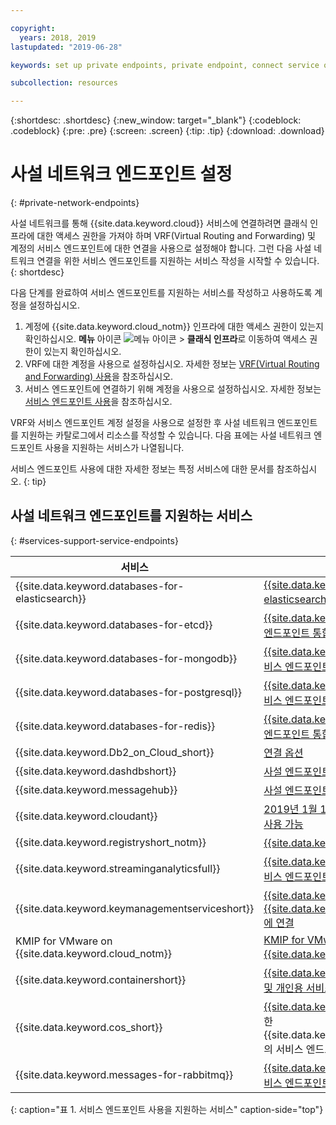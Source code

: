 ```yaml
---

copyright:
  years: 2018, 2019
lastupdated: "2019-06-28"

keywords: set up private endpoints, private endpoint, connect service over private network, 

subcollection: resources

---
```


{:shortdesc: .shortdesc}
{:new_window: target="_blank"}
{:codeblock: .codeblock}
{:pre: .pre}
{:screen: .screen}
{:tip: .tip}
{:download: .download}

# 사설 네트워크 엔드포인트 설정
{: #private-network-endpoints}

사설 네트워크를 통해 {{site.data.keyword.cloud}} 서비스에 연결하려면 클래식 인프라에 대한 액세스 권한을 가져야 하며 VRF(Virtual Routing and Forwarding) 및 계정의 서비스 엔드포인트에 대한 연결을 사용으로 설정해야 합니다. 그런 다음 사설 네트워크 연결을 위한 서비스 엔드포인트를 지원하는 서비스 작성을 시작할 수 있습니다.
{: shortdesc}

다음 단계를 완료하여 서비스 엔드포인트를 지원하는 서비스를 작성하고 사용하도록 계정을 설정하십시오.

1. 계정에 {{site.data.keyword.cloud_notm}} 인프라에 대한 액세스 권한이 있는지 확인하십시오. **메뉴** 아이콘 ![메뉴 아이콘](../icons/icon_hamburger.svg) > **클래식 인프라**로 이동하여 액세스 권한이 있는지 확인하십시오.
2. VRF에 대한 계정을 사용으로 설정하십시오. 자세한 정보는 [VRF(Virtual Routing and Forwarding) 사용](/docs/account?topic=account-vrf-service-endpoint#vrf)을 참조하십시오.
3. 서비스 엔드포인트에 연결하기 위해 계정을 사용으로 설정하십시오. 자세한 정보는 [서비스 엔드포인트 사용](/docs/account?topic=account-vrf-service-endpoint#vrf)을 참조하십시오.

VRF와 서비스 엔드포인트 계정 설정을 사용으로 설정한 후 사설 네트워크 엔드포인트를 지원하는 카탈로그에서 리소스를 작성할 수 있습니다. 다음 표에는 사설 네트워크 엔드포인트 사용을 지원하는 서비스가 나열됩니다. 

서비스 엔드포인트 사용에 대한 자세한 정보는 특정 서비스에 대한 문서를 참조하십시오.
{: tip}

## 사설 네트워크 엔드포인트를 지원하는 서비스
{: #services-support-service-endpoints}

|서비스 |문서 |
|-------------------|-------------------------------|
| {{site.data.keyword.databases-for-elasticsearch}} | [{{site.data.keyword.databases-for-elasticsearch}} 서비스 엔드포인트 통합](/docs/services/databases-for-elasticsearch?topic=cloud-databases-service-endpoints) |
| {{site.data.keyword.databases-for-etcd}} | [{{site.data.keyword.databases-for-etcd}} 서비스 엔드포인트 통합](/docs/services/databases-for-etcd?topic=cloud-databases-service-endpoints) |
| {{site.data.keyword.databases-for-mongodb}} | [{{site.data.keyword.databases-for-mongodb}} 서비스 엔드포인트 통합](/docs/services/databases-for-mongodb?topic=cloud-databases-service-endpoints) |
| {{site.data.keyword.databases-for-postgresql}} | [{{site.data.keyword.databases-for-postgresql}} 서비스 엔드포인트 통합](/docs/services/databases-for-postgresql?topic=cloud-databases-service-endpoints)|
| {{site.data.keyword.databases-for-redis}} | [{{site.data.keyword.databases-for-redis}} 서비스 엔드포인트 통합](/docs/services/databases-for-redis?topic=cloud-databases-service-endpoints)|
| {{site.data.keyword.Db2_on_Cloud_short}} | [연결 옵션](/docs/services/Db2onCloud?topic=Db2onCloud-connect_options) |
| {{site.data.keyword.dashdbshort}} | [사설 엔드포인트에 연결](/docs/services/Db2whc?topic=Db2whc-connect_options#priv_endpt) |
|{{site.data.keyword.messagehub}} | [사설 엔드포인트 추가](/docs/services/EventStreams?topic=eventstreams-manage_endpoints#add_endpoint) |
| {{site.data.keyword.cloudant}}  |  [2019년 1월 1일 이후 배치된 모든 전용 하드웨어 플랜에 사용 가능](/docs/services/Cloudant/api?topic=cloudant-ibm-cloud-public#dedicated-hardware-plan) |
| {{site.data.keyword.registryshort_notm}} | [{{site.data.keyword.registryshort_notm}} 문서](/docs/services/Registry?topic=va-va_index) |
| {{site.data.keyword.streaminganalyticsfull}} |  [{{site.data.keyword.streaminganalyticsshort}}의 서비스 엔드포인트 관리](/docs/services/StreamingAnalytics?topic=StreamingAnalytics-manage_endpoints#manage_endpoints) |
| {{site.data.keyword.keymanagementserviceshort}} | [{{site.data.keyword.cloud_notm}} 사설 네트워크의 {{site.data.keyword.keymanagementserviceshort}}에 연결](/docs/services/key-protect?topic=key-protect-private-endpoints) |
| KMIP for VMware on {{site.data.keyword.cloud_notm}} | [KMIP for VMware on {{site.data.keyword.cloud_notm}} 문서](/docs/services/vmwaresolutions/services?topic=vmware-solutions-kmip_standalone_considerations#kmip_standalone_considerations-install)|
| {{site.data.keyword.containershort}} | [{{site.data.keyword.containershort_notm}}의 공용 및 개인용 서비스 엔드포인트](/docs/containers?topic=containers-cs_network_ov#cs_network_ov_master_private) |
| {{site.data.keyword.cos_short}} | [{{site.data.keyword.cos_short}}](/docs/services/cloud-object-storage?topic=cloud-object-storage-advanced-endpoints)에서 BYOK 통합을 위한 {{site.data.keyword.keymanagementserviceshort}}의 서비스 엔드포인트 활용|
| {{site.data.keyword.messages-for-rabbitmq}} | [{{site.data.keyword.messages-for-rabbitmq}} 서비스 엔드포인트 통합](/docs/services/messages-for-rabbitmq?topic=cloud-databases-service-endpoints)| 
{: caption="표 1. 서비스 엔드포인트 사용을 지원하는 서비스" caption-side="top"}










